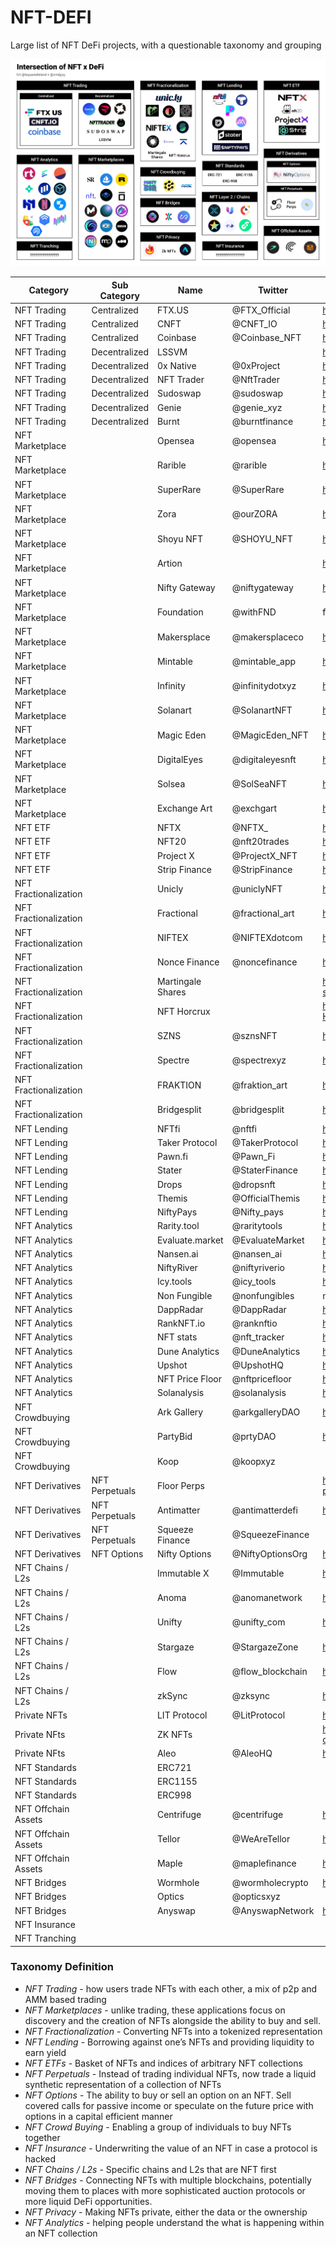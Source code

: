 # NFT-DEFI
Large list of NFT DeFi projects, with a questionable taxonomy and grouping

![graphic](NFTxDeFi.png)


| Category              | Sub Category   | Name              | Twitter          | Link                                                |
|-----------------------|----------------|-------------------|------------------|-----------------------------------------------------|
| NFT Trading           | Centralized    | FTX.US            | @FTX_Official    | https://ftx.com/en/nfts                             |
| NFT Trading           | Centralized    | CNFT              | @CNFT_IO         | https://cnft.io/                                    |
| NFT Trading           | Centralized    | Coinbase          | @Coinbase_NFT    | https://coinbase.com/                               |
| NFT Trading           | Decentralized  | LSSVM             |                  | https://0xmons.xyz/assets/nftamm.pdf                |
| NFT Trading           | Decentralized  | 0x Native         | @0xProject       | https://0x.org/                                     |
| NFT Trading           | Decentralized  | NFT Trader        | @NftTrader       | https://www.nfttrader.io/                           |
| NFT Trading           | Decentralized  | Sudoswap          | @sudoswap        | https://sudoswap.xyz/#/                             |
| NFT Trading           | Decentralized  | Genie             | @genie_xyz       | https://genie.xyz                                   |
| NFT Trading           | Decentralized  | Burnt             | @burntfinance    | https://www.burnt.com/                              |
| NFT Marketplace       |                | Opensea           | @opensea         | https://opensea.io/                                 |
| NFT Marketplace       |                | Rarible           | @rarible         | https://rarible.com/                                |
| NFT Marketplace       |                | SuperRare         | @SuperRare       | https://superrare.com/                              |
| NFT Marketplace       |                | Zora              | @ourZORA         | https://zora.co/                                    |
| NFT Marketplace       |                | Shoyu NFT         | @SHOYU_NFT       | https://www.shoyunft.com/                           |
| NFT Marketplace       |                | Artion            |                  | https://artion.io/                                  |
| NFT Marketplace       |                | Nifty Gateway     | @niftygateway    |  https://niftygateway.com/                          |
| NFT Marketplace       |                | Foundation        | @withFND         |  foundation.app                                     |
| NFT Marketplace       |                | Makersplace       | @makersplaceco   |  https://makersplace.com/                           |
| NFT Marketplace       |                | Mintable          | @mintable_app    |  https://mintable.app/                              |
| NFT Marketplace       |                | Infinity          | @infinitydotxyz  | https://infinity.xyz/                               |
| NFT Marketplace       |                | Solanart          | @SolanartNFT     | https://solanart.io/                                |
| NFT Marketplace       |                | Magic Eden        | @MagicEden_NFT   | https://magiceden.io/                               |
| NFT Marketplace       |                | DigitalEyes       | @digitaleyesnft  | https://digitaleyes.market/                         |
| NFT Marketplace       |                | Solsea            | @SolSeaNFT       | https://solsea.io/                                  |
| NFT Marketplace       |                | Exchange Art      | @exchgart        | https://exchange.art/                               |
| NFT ETF               |                | NFTX              | @NFTX_           | https://nftx.io/                                    |
| NFT ETF               |                | NFT20             | @nft20trades     | https://nft20.io/                                   |
| NFT ETF               |                | Project X         | @ProjectX_NFT    | https://www.projectxnft.com/                        |
| NFT ETF               |                | Strip Finance     | @StripFinance    | https://strip.finance/                              |
| NFT Fractionalization |                | Unicly            | @uniclyNFT       | https://www.unic.ly/                                |
| NFT Fractionalization |                | Fractional        | @fractional_art  | https://fractional.art/                             |
| NFT Fractionalization |                | NIFTEX            | @NIFTEXdotcom    | https://niftex.com/                                 |
| NFT Fractionalization |                | Nonce Finance     | @noncefinance    | https://noncefinance.com/                           |
| NFT Fractionalization |                | Martingale Shares |                  | https://www.paradigm.xyz/2021/09/martingale-shares/ |
| NFT Fractionalization |                | NFT Horcrux       |                  | https://github.com/pringao-chevere/NFT-Horcrux      |
| NFT Fractionalization |                | SZNS              | @sznsNFT         | https://szns.io/                                    |
| NFT Fractionalization |                | Spectre           | @spectrexyz      | https://spectre.xyz/                                |
| NFT Fractionalization |                | FRAKTION          | @fraktion_art    | https://www.fraktion.art/                           |
| NFT Fractionalization |                | Bridgesplit       | @bridgesplit     | https://www.bridgesplit.com/                        |
| NFT Lending           |                | NFTfi             | @nftfi           | https://nftfi.com/                                  |
| NFT Lending           |                | Taker Protocol    | @TakerProtocol   | https://taker.org/                                  |
| NFT Lending           |                | Pawn.fi           | @Pawn_Fi         | https://www.pawn.fi/                                |
| NFT Lending           |                | Stater            | @StaterFinance   | https://stater.co/                                  |
| NFT Lending           |                | Drops             | @dropsnft        | https://drops.co/                                   |
| NFT Lending           |                | Themis            | @OfficialThemis  | https://themis.exchange/                            |
| NFT Lending           |                | NiftyPays         | @Nifty_pays      | https://www.niftypays.com/                          |
| NFT Analytics         |                | Rarity.tool       | @raritytools     | https://rarity.tools/                               |
| NFT Analytics         |                | Evaluate.market   | @EvaluateMarket  | https://evaluate.market                             |
| NFT Analytics         |                | Nansen.ai         | @nansen_ai       | https://www.nansen.ai/                              |
| NFT Analytics         |                | NiftyRiver        | @niftyriverio    | https://www.niftyriver.io/                          |
| NFT Analytics         |                | Icy.tools         | @icy_tools       | https://icy.tools/                                  |
| NFT Analytics         |                | Non Fungible      | @nonfungibles    |  nonfungible.com                                    |
| NFT Analytics         |                | DappRadar         | @DappRadar       |  https://dappradar.com/nft                          |
| NFT Analytics         |                | RankNFT.io        | @ranknftio       |  https://ranknft.io/                                |
| NFT Analytics         |                | NFT stats         | @nft_tracker     | https://www.nft-stats.com/                          |
| NFT Analytics         |                | Dune Analytics    | @DuneAnalytics   | https://dune.xyz/                                   |
| NFT Analytics         |                | Upshot            | @UpshotHQ        | https://upshot.io/                                  |
| NFT Analytics         |                | NFT Price Floor   | @nftpricefloor   | https://nftpricefloor.com/                          |
| NFT Analytics         |                | Solanalysis       | @solanalysis     | https://solanalysis.com/                            |
| NFT Crowdbuying       |                | Ark Gallery       | @arkgalleryDAO   | https://ark.gallery                                 |
| NFT Crowdbuying       |                | PartyBid          | @prtyDAO         | https://www.partybid.app/                           |
| NFT Crowdbuying       |                | Koop              | @koopxyz         |                                                     |
| NFT Derivatives       | NFT Perpetuals | Floor Perps       |                  | https://www.paradigm.xyz/2021/08/floor-perps/       |
| NFT Derivatives       | NFT Perpetuals | Antimatter        | @antimatterdefi  | https://antimatter.finance/                         |
| NFT Derivatives       | NFT Perpetuals | Squeeze Finance   | @SqueezeFinance  |                                                     |
| NFT Derivatives       | NFT Options    | Nifty Options     | @NiftyOptionsOrg | https://niftyoptions.org/                           |
| NFT Chains / L2s      |                | Immutable X       | @Immutable       | https://www.immutable.com/                          |
| NFT Chains / L2s      |                | Anoma             | @anomanetwork    | https://anoma.network/                              |
| NFT Chains / L2s      |                | Unifty            | @unifty_com      | https://unifty.io/                                  |
| NFT Chains / L2s      |                | Stargaze          | @StargazeZone    | https://stargaze.zone/                              |
| NFT Chains / L2s      |                | Flow              | @flow_blockchain | https://www.onflow.org/                             |
| NFT Chains / L2s      |                | zkSync            | @zksync          | https://zksync.io/dev/nfts.html                     |
| Private NFTs          |                | LIT Protocol      | @LitProtocol     | https://litprotocol.com/                            |
| Private NFts          |                | ZK NFTs           |                  | https://github.com/centrifuge/zk-nft-demo-contract  |
| Private NFts          |                | Aleo              | @AleoHQ          | https://aleohq.com                                  |
| NFT Standards         |                | ERC721            |                  |                                                     |
| NFT Standards         |                | ERC1155           |                  |                                                     |
| NFT Standards         |                | ERC998            |                  |                                                     |
| NFT Offchain Assets   |                | Centrifuge        | @centrifuge      | https://centrifuge.io/                              |
| NFT Offchain Assets   |                | Tellor            | @WeAreTellor     | https://www.tellor.io/                              |
| NFT Offchain Assets   |                | Maple             | @maplefinance    | https://www.maple.finance/                          |
| NFT Bridges           |                | Wormhole          | @wormholecrypto  | https://wormholebridge.com/#/                       |
| NFT Bridges           |                | Optics            | @opticsxyz       |                                                     |
| NFT Bridges           |                | Anyswap           | @AnyswapNetwork  | https://anyswap.exchange/                           |
| NFT Insurance         |                |                   |                  |                                                     |
| NFT Tranching         |                |                   |                  |                                                     |

### Taxonomy Definition

* _NFT Trading_ - how users trade NFTs with each other, a mix of p2p and AMM based trading
* _NFT Marketplaces_ - unlike trading, these applications focus on discovery and the creation of NFTs alongside the ability to buy and sell.
* _NFT Fractionalization_ - Converting NFTs into a tokenized representation
* _NFT Lending_ - Borrowing against one’s NFTs and providing liquidity to earn yield
* _NFT ETFs_ - Basket of NFTs and indices of arbitrary NFT collections
* _NFT Perpetuals_ - Instead of trading individual NFTs, now trade a liquid synthetic representation of a collection of NFTs
* _NFT Options_ - The ability to buy or sell an option on an NFT. Sell covered calls for passive income or speculate on the future price with options in a capital efficient manner
* _NFT Crowd Buying_ - Enabling a group of individuals to buy NFTs together
* _NFT Insurance_ - Underwriting the value of an NFT in case a protocol is hacked
* _NFT Chains / L2s_ - Specific chains and L2s that are NFT first
* _NFT Bridges_ - Connecting NFTs with multiple blockchains, potentially moving them to places with more sophisticated auction protocols or more liquid DeFi opportunities.
* _NFT Privacy_ - Making NFTs private, either the data or the ownership
* _NFT Analytics_ - helping people understand the what is happening within an NFT collection

